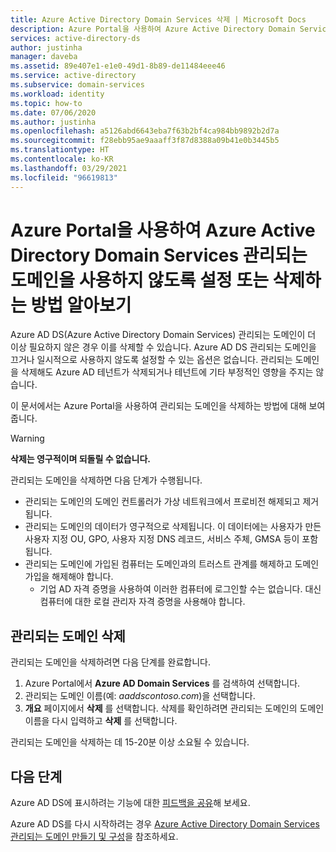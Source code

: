 ```yaml
---
title: Azure Active Directory Domain Services 삭제 | Microsoft Docs
description: Azure Portal을 사용하여 Azure Active Directory Domain Services 관리되는 도메인 사용하지 않도록 설정 또는 삭제하는 방법 알아보기
services: active-directory-ds
author: justinha
manager: daveba
ms.assetid: 89e407e1-e1e0-49d1-8b89-de11484eee46
ms.service: active-directory
ms.subservice: domain-services
ms.workload: identity
ms.topic: how-to
ms.date: 07/06/2020
ms.author: justinha
ms.openlocfilehash: a5126abd6643eba7f63b2bf4ca984bb9892b2d7a
ms.sourcegitcommit: f28ebb95ae9aaaff3f87d8388a09b41e0b3445b5
ms.translationtype: HT
ms.contentlocale: ko-KR
ms.lasthandoff: 03/29/2021
ms.locfileid: "96619813"
---
```

# <a name="delete-an-azure-active-directory-domain-services-managed-domain-using-the-azure-portal"></a>Azure Portal을 사용하여 Azure Active Directory Domain Services 관리되는 도메인을 사용하지 않도록 설정 또는 삭제하는 방법 알아보기

Azure AD DS(Azure Active Directory Domain Services) 관리되는 도메인이 더 이상 필요하지 않은 경우 이를 삭제할 수 있습니다. Azure AD DS 관리되는 도메인을 끄거나 일시적으로 사용하지 않도록 설정할 수 있는 옵션은 없습니다. 관리되는 도메인을 삭제해도 Azure AD 테넌트가 삭제되거나 테넌트에 기타 부정적인 영향을 주지는 않습니다.

이 문서에서는 Azure Portal을 사용하여 관리되는 도메인을 삭제하는 방법에 대해 보여줍니다.

> [!WARNING]
> **삭제는 영구적이며 되돌릴 수 없습니다.**
> 
> 관리되는 도메인을 삭제하면 다음 단계가 수행됩니다.
>   * 관리되는 도메인의 도메인 컨트롤러가 가상 네트워크에서 프로비전 해제되고 제거됩니다.
>   * 관리되는 도메인의 데이터가 영구적으로 삭제됩니다. 이 데이터에는 사용자가 만든 사용자 지정 OU, GPO, 사용자 지정 DNS 레코드, 서비스 주체, GMSA 등이 포함됩니다.
>   * 관리되는 도메인에 가입된 컴퓨터는 도메인과의 트러스트 관계를 해제하고 도메인 가입을 해제해야 합니다.
>       * 기업 AD 자격 증명을 사용하여 이러한 컴퓨터에 로그인할 수는 없습니다. 대신 컴퓨터에 대한 로컬 관리자 자격 증명을 사용해야 합니다.

## <a name="delete-the-managed-domain"></a>관리되는 도메인 삭제

관리되는 도메인을 삭제하려면 다음 단계를 완료합니다.

1. Azure Portal에서 **Azure AD Domain Services** 를 검색하여 선택합니다.
1. 관리되는 도메인 이름(예: *aaddscontoso.com*)을 선택합니다.
1. **개요** 페이지에서 **삭제** 를 선택합니다. 삭제를 확인하려면 관리되는 도메인의 도메인 이름을 다시 입력하고 **삭제** 를 선택합니다.

관리되는 도메인을 삭제하는 데 15-20분 이상 소요될 수 있습니다.

## <a name="next-steps"></a>다음 단계

Azure AD DS에 표시하려는 기능에 대한 [피드백을 공유][feedback]해 보세요.

Azure AD DS를 다시 시작하려는 경우 [Azure Active Directory Domain Services 관리되는 도메인 만들기 및 구성][create-instance]을 참조하세요.

<!-- INTERNAL LINKS -->
[feedback]: https://feedback.azure.com/forums/169401-azure-active-directory?category_id=160593%3fcategory_id%3d160593
[create-instance]: tutorial-create-instance.md